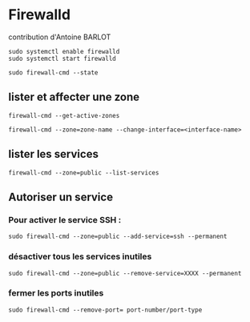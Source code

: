 # Firewalld

contribution d'Antoine BARLOT

```shell
sudo systemctl enable firewalld
sudo systemctl start firewalld
 ```


```shell
sudo firewall-cmd --state
```

## lister et affecter une zone

```shell
firewall-cmd --get-active-zones
```

```shell
firewall-cmd --zone=zone-name --change-interface=<interface-name>
```




## lister les services

```shell
firewall-cmd --zone=public --list-services
```


## Autoriser un service

### Pour activer le service SSH :

```shell
sudo firewall-cmd --zone=public --add-service=ssh --permanent
```

### désactiver tous les services inutiles

```shell
sudo firewall-cmd --zone=public --remove-service=XXXX --permanent
```

### fermer les ports inutiles

```shell
sudo firewall-cmd --remove-port= port-number/port-type
```

